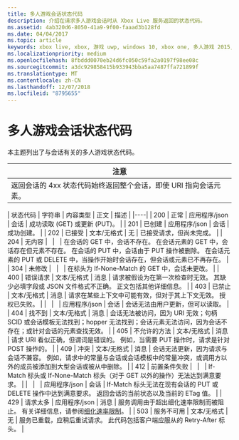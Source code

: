 ```yaml
---
title: 多人游戏会话状态代码
description: 介绍在请求多人游戏会话时从 Xbox Live 服务返回的状态代码。
ms.assetid: 4ab320d6-8050-41a9-9f00-faaad3b128fd
ms.date: 04/04/2017
ms.topic: article
keywords: xbox live, xbox, 游戏 uwp, windows 10, xbox one, 多人游戏 2015, 状态代码, 会话
ms.localizationpriority: medium
ms.openlocfilehash: 8fbddd0070eb24d6fc050c59fa2a0197f98ee08c
ms.sourcegitcommit: a3dc929858415b933943bba5aa7487ffa721899f
ms.translationtype: MT
ms.contentlocale: zh-CN
ms.lasthandoff: 12/07/2018
ms.locfileid: "8795655"
---
```

# <a name="multiplayer-session-status-codes"></a>多人游戏会话状态代码

本主题列出了与会话有关的多人游戏状态代码。

| 注意                                                                                                         |
|---------------------------------------------------------------------------------------------------------------------------|
| 返回会话的 4xx 状态代码始终返回整个会话，即使 URI 指向会话元素。 |


| 状态代码 | 字符串              | 内容类型     | 正文    | 描述 |
|----|
| 200         | 正常                  | 应用程序/json | 会话 | 成功读取 (GET) 或更新 (PUT)。                                                                                                                                                                                                                                                                                                             |
| 201         | 已创建             | 应用程序/json | 会话 | 成功创建。                                                                                                                                                                                                                                                                                                                                 |
| 202         | 已接受            | 文本/无格式       | 无    | 已接受请求，但尚未完成。                                                                                                                                                                                                                                                                                             |
| 204         | 无内容          |                  |         | 在会话的 GET 中，会话不存在。 在会话元素的 GET 中，会话存在但元素不存在。 在会话的 PUT 中，会话由于 PUT 操作被删除。 在会话元素的 PUT 或 DELETE 中，当操作开始时会话存在，但会话或元素已不再存在。 |
| 304         | 未修改        |                  |         | 在标头为 If-None-Match 的 GET 中，会话未更改。                                                                                                                                                                                                                                                                                        |
| 400         | 错误请求         | 文本/无格式       | 消息 | 请求被假设为在第一次检查时无效。 其缺少必填字段或 JSON 文件格式不正确。 正文包括其他详细信息。                                                                                                                                                                                        |
| 403         | 已禁止           | 文本/无格式       | 消息 | 请求在某些上下文中可能有效，但对于其上下文无效。 授权已失败。                                                                                                                                                                                                                                                |
|             |                     | 应用程序/json | 会话 | 会话无法由用户更新，但可以读取。                                                                                                                                                                                                                                                                                           |
| 404         | 找不到           | 文本/无格式       | 消息 | 会话无法被访问，因为 URI 无效；句柄 SCID 或会话模板无法找到；hopper 无法找到；会话元素无法访问，因为会话不存在；或针对会话的元素查找无效。                                                                                 |
| 405         | 不允许的方法  | 文本/无格式       | 消息 | 请求 URI 看似正确，但谓词是错误的。 例如，当需要 PUT 操作时，请求是针对 POST 操作的。                                                                                                                                                                                                                 |
| 409         | 冲突            | 文本/无格式       | 消息 | 会话无法更新，因为请求与会话不兼容。 例如，请求中的常量与会话或会话模板中的常量冲突，或调用方以外的成员被添加到大型会话或被从中删除。                                                                         |
| 412         | 前置条件失败 |                  |         | If-Match 标头或 If-None-Match 标头（对于 GET 以外的操作）无法达到满意要求。                                                                                                                                                                                                                                           |
|             |                     | 应用程序/json | 会话 | If-Match 标头无法在现有会话的 PUT 或 DELETE 操作中达到满意要求。 返回会话的当前状态以及当前的 ETag 值。                                                                                                                                                                      |
| 429 | 请求太多 | 应用程序/json | 消息 | 服务调用由于超出细化速率限制而被阻止。 有关详细信息，请参阅[细化速率限制](../../using-xbox-live/best-practices/fine-grained-rate-limiting.md)。 |
| 503         | 服务不可用 | 文本/无格式       | 无    | 服务已重载，应稍后重试请求。 此代码包括客户端应服从的 Retry-After 标头。                                                                                                                                                                                                              |
